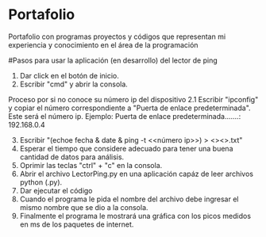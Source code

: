 # Portafolio
Portafolio con programas proyectos y códigos que representan mi experiencia y conocimiento en el área de la programación

#Pasos para usar la aplicación (en desarrollo) del lector de ping
1. Dar click en el botón de inicio.
2. Escribir "cmd" y abrir la consola.

Proceso por si no conoce su número ip del dispositivo
2.1 Escribir "ipconfig" y copiar el número correspondiente a "Puerta de enlace predeterminada". Este será el número ip.
Ejemplo: Puerta de enlace predeterminada.......: 192.168.0.4

3. Escribir "(echoe fecha & date & ping -t <<número ip>>) > <<ruta de carpeta a guardar>>\<<nombre deseado del archivo>>.txt"
4. Esperar el tiempo que considere adecuado para tener una buena cantidad de datos para análisis.
5. Oprimir las teclas "ctrl" + "c" en la consola.
6. Abrir el archivo LectorPing.py en una aplicación capáz de leer archivos python (.py).
7. Dar ejecutar el código
8. Cuando el programa le pida el nombre del archivo debe ingresar el mismo nombre que se dio a la consola.
9. Finalmente el programa le mostrará una gráfica con los picos medidos en ms de los paquetes de internet. 
